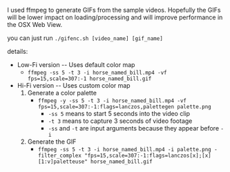 I used ffmpeg to generate GIFs from the sample videos. Hopefully the GIFs will be lower impact on loading/processing and will improve performance in the OSX Web View.

you can just run `./gifenc.sh [video_name] [gif_name]`


details:
* Low-Fi version -- Uses default color map
  * `ffmpeg -ss 5 -t 3 -i horse_named_bill.mp4 -vf fps=15,scale=307:-1 horse_named_bill.gif`
* Hi-Fi version -- Uses custom color map
  1. Generate a color palette
     * `ffmpeg -y -ss 5 -t 3 -i horse_named_bill.mp4 -vf fps=15,scale=307:-1:flags=lanczos,palettegen palette.png`
       - `-ss 5` means to start 5 seconds into the video clip
       - `-t 3` means to capture 3 seconds of video footage
       - `-ss` and `-t` are input arguments because they appear before `-i`
  1. Generate the GIF
     * `ffmpeg -ss 5 -t 3 -i horse_named_bill.mp4 -i palette.png -filter_complex "fps=15,scale=307:-1:flags=lanczos[x];[x][1:v]paletteuse" horse_named_bill.gif`
